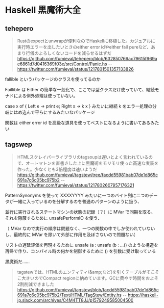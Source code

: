 # Haskell 黒魔術大全

## tehepero

> Rustのexpectとunwrapが便利なのでHaskellに移植した。カジュアルに実行時エラーを出したいときのeither error idやeither fail pureなど、あまり行儀のよろしくないコードを減らせるはずだ
> https://github.com/fumieval/tehepero/blob/632850766ac79615f969ae6861d7d0416369f03e/src/Control/Panic.hs
> -- https://twitter.com/fumieval/status/1217801501357133826

fallible というパッケージのクラスを使ってるのか

Faillible は Either の簡単な一般化で、ここでは型クラスだけ使っていて、継続モナドによる例外処理は使っていない。

case x of { Left e -> print e; Right x -> k x } みたいに継続 k をエラー処理の分岐にはめ込んで平らにするみたいなパッケージ

関数は either error id を高級な道具を使ってベストになるように書いてあるみたい

## tagswep

> HTMLスクレイパーライブラリのtagsoupは遅いとよく言われているので、オートマトンを直書きした上に黒魔術をモリモリ使った高速な実装を作った。少なくとも3倍程度は速いようだ
> https://github.com/fumieval/tagstew/tree/facdd55981bab07de1d865c691a7c6c05bc975b2
> -- https://twitter.com/fumieval/status/1217802607957176321

PatternSynonyms を使って XXXXYYYY みたいに一つのバイト列に二つのデータが一緒に入っているのを分解するのを普通のパターンのように扱う、

並行に実行されるステートマシンの状態の記録（？）に MVar で同期を取る、それを隠蔽するために unsafePerformIO を使う、

（ MVar なので実行の順序は問題なく、一つの関数の中でしか使われていないし、最終的に MVar を除いて外部に作用を及ぼさないので問題ない）

リストの遅延評価を再現するために unsafe (a : unsafe (b : ...)) のような構造を再帰で作り、コンパイル時の何かを制御するために () を引数に受け取っている

黒魔術だ……

> tagstewでは、HTMLのエンティティ(\&amp;など)を引くテーブルがそこそこ大きいのでCompact regionに納めています。GCに費やす時間をおよそ2割削減できました
> https://github.com/fumieval/tagstew/blob/facdd55981bab07de1d865c691a7c6c05bc975b2/Text/HTML/TagStew/Entity.hs
> -- https://haskell-jp.slack.com/archives/C4M4TT8JJ/p1579249585004500
